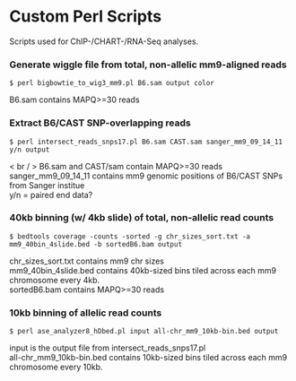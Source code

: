 
# Custom Perl Scripts <br />
Scripts used for ChIP-/CHART-/RNA-Seq analyses.

### Generate wiggle file from total, non-allelic mm9-aligned reads
```
$ perl bigbowtie_to_wig3_mm9.pl B6.sam output color
```
B6.sam contains MAPQ>=30 reads <p />
  
### Extract B6/CAST SNP-overlapping reads
```
$ perl intersect_reads_snps17.pl B6.sam CAST.sam sanger_mm9_09_14_11 y/n output
```
< br / >
B6.sam and CAST/sam contain MAPQ>=30 reads <br />
sanger_mm9_09_14_11 contains mm9 genomic positions of B6/CAST SNPs from Sanger institue <br />
y/n = paired end data?
  
### 40kb binning (w/ 4kb slide) of total, non-allelic read counts
```
$ bedtools coverage -counts -sorted -g chr_sizes_sort.txt -a mm9_40bin_4slide.bed -b sortedB6.bam output
```
chr_sizes_sort.txt contains mm9 chr sizes <br />
mm9_40bin_4slide.bed contains 40kb-sized bins tiled across each mm9 chromosome every 4kb. <br />
sortedB6.bam contains MAPQ>=30 reads


### 10kb binning of allelic read counts
```
$ perl ase_analyzer8_hDbed.pl input all-chr_mm9_10kb-bin.bed output
```
input is the output file from intersect_reads_snps17.pl <br />
all-chr_mm9_10kb-bin.bed contains 10kb-sized bins tiled across each mm9 chromosome every 10kb.
